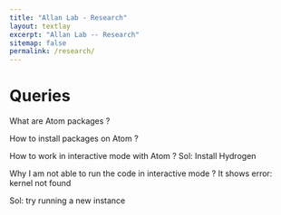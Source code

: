 ```yaml
---
title: "Allan Lab - Research"
layout: textlay
excerpt: "Allan Lab -- Research"
sitemap: false
permalink: /research/
---
```


# Queries

What are Atom packages ?


How to install packages on Atom ?


How to work in interactive mode with Atom ?
Sol: Install Hydrogen

Why I am not able to run the code in interactive mode ?
It shows error: kernel not found

Sol: try running a new instance
